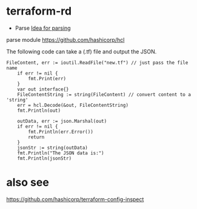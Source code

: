 # terraform-rd
* Parse 
[Idea for parsing](
https://github.com/hashicorp/terraform/issues/21020)


parse module
https://github.com/hashicorp/hcl

The following code can take a (.tf) file and output the JSON.
```
FileContent, err := ioutil.ReadFile("new.tf") // just pass the file name
	if err != nil {
		fmt.Print(err)
	}
	var out interface{}
	FileContentString := string(FileContent) // convert content to a 'string'
	err = hcl.Decode(&out, FileContentString)
	fmt.Println(out)

	outData, err := json.Marshal(out)
	if err != nil {
		fmt.Println(err.Error())
		return
	}
	jsonStr := string(outData)
	fmt.Println("The JSON data is:")
	fmt.Println(jsonStr) 
```

# also see
https://github.com/hashicorp/terraform-config-inspect